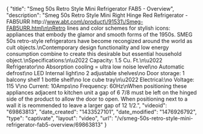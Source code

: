 {
    "title": "Smeg 50s Retro Style Mini Refrigerator FAB5 - Overview",
    "description": "Smeg 50s Retro Style Mini Right Hinge Red Refrigerator - FAB5URR http:\/\/www.abt.com\/product\/91531\/Smeg-FAB5URR.html\n\nRetro lines and color schemes for stylish icons: appliances that embody the glamor and smooth forms of the 1950s. SMEG 50s retro-style refrigerators have become recongized around the world as cult objects.\nContemporary design functionality and low energy consumption combine to create this desirable but essential household object.\nSpecifications:\n\u2022 Capacity: 1.5 Cu. Ft.\n\u2022 Refrigerator\no Absorption cooling = ultra low noise level\no Automatic defrost\no LED Internal light\no 2 adjustable shelves\no Door storage: 1 balcony shelf 1 bottle shelf\no Ice cube tray\n\u2022 Electrical:\no Voltage: 115 V\no Current: 10Amps\no Frequency: 60Hz\nWhen positioning these appliances adjacent to kitchen unit a gap of 6 7\/8 must be left on the hinged side of the product to allow the door to open. When positioning next to a wall it is reommended to leave a larger gap of 12 1\/2.",
    "videoid": "69863813",
    "date_created": "1433527101",
    "date_modified": "1476926792",
    "type": "captivate",
    "layout": "video",
    "url": "\/v\/smeg-50s-retro-style-mini-refrigerator-fab5-overview\/69863813"
}